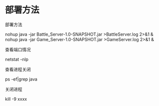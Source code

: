 # 部署方法

部署方法

nohup java -jar   Battle_Server-1.0-SNAPSHOT.jar  >BattleServer.log  2>&1 &
nohup java -jar   Game_Server-1.0-SNAPSHOT.jar  >GameServer.log  2>&1 &

查看端口情况

netstat -nlp

查看进程关闭

ps -ef|grep java

关闭进程

kill -9 xxxx